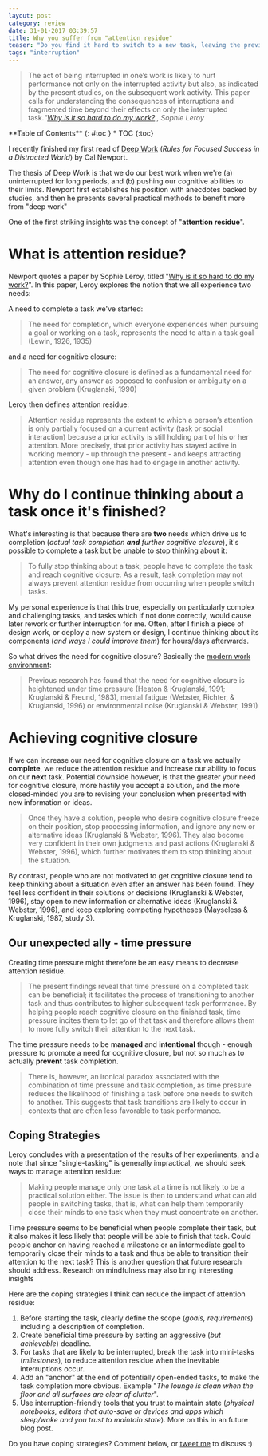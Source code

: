 ```yaml
---
layout: post
category: review
date: 31-01-2017 03:39:57
title: Why you suffer from "attention residue"
teaser: "Do you find it hard to switch to a new task, leaving the previous task incomplete. There's a term for that, and it's got to do with how your brain works."
tags: "interruption"
---
```


>The act of being interrupted in one’s work is likely to hurt performance not only on the interrupted activity but also, as indicated by the present studies, on the subsequent work activity. This paper calls for understanding the consequences of interruptions and fragmented time beyond their effects on only the interrupted task.<cite>"[Why is it so hard to do my work?](http://www.sciencedirect.com/science/article/pii/S0749597809000399) , Sophie Leroy</cite>

<div class="panel radius" markdown="1">
**Table of Contents**
{: #toc }
*  TOC
{:toc}
</div>

I recently finished my first read of [Deep Work][dw] (_Rules for Focused Success in a Distracted World_) by Cal Newport.

The thesis of Deep Work is that we do our best work when we're (a) uninterrupted for long periods, and (b) pushing our cognitive abilities to their limits. Newport first establishes his position with anecdotes backed by studies, and then he presents several practical methods to benefit more from "deep work"

One of the first striking insights was the concept of "**attention residue**".

# What is attention residue?

  Newport quotes a paper by Sophie Leroy, titled "[Why is it so hard to do my work?](http://www.sciencedirect.com/science/article/pii/S0749597809000399)". In this paper, Leroy explores the notion that we all experience two needs:

A need to complete a task we've started:

> The need for completion, which everyone experiences when pursuing a goal or working on a task, represents the need to attain a task goal (Lewin, 1926, 1935)

and a need for cognitive closure:

>The need for cognitive closure is defined as a fundamental need for an answer, any answer as opposed to confusion or ambiguity on a given problem (Kruglanski, 1990)

Leroy then defines attention residue:

> Attention residue represents the extent to which a person’s attention is only partially focused on a current activity (task or social interaction) because a prior activity is still holding part of his or her attention. More precisely, that prior activity has stayed active in working memory - up through the present - and keeps attracting attention even though one has had to engage in another activity.

# Why do I continue thinking about a task once it's finished?
What's interesting is that because there are **two** needs which drive us to completion (_actual task completion **and** further cognitive closure_), it's possible to complete a task but be unable to stop thinking about it:

>To fully stop thinking about a task, people have to complete the task and reach cognitive closure. As a result, task completion may not always prevent attention residue from occurring when people switch tasks.

My personal experience is that this true, especially on particularly complex and challenging tasks, and tasks which if not done correctly, would cause later rework or further interruption for me. Often, after I finish a piece of design work, or deploy a new system or design, I continue thinking about its components (_and ways I could improve them_) for hours/days afterwards.

So what drives the need for cognitive closure? Basically the [modern work environment](https://www.washingtonpost.com/posteverything/wp/2014/12/30/google-got-it-wrong-the-open-office-trend-is-destroying-the-workplace/):

>Previous research has found that the need for cognitive closure is heightened under time pressure (Heaton & Kruglanski, 1991; Kruglanski & Freund, 1983), mental fatigue (Webster, Richter, & Kruglanski, 1996) or environmental noise (Kruglanski & Webster, 1991)

# Achieving cognitive closure
If we can increase our need for cognitive closure on a task we actually **complete**, we reduce the attention residue and increase our ability to focus on our **next** task. Potential downside however, is  that the greater your need for cognitive closure, more hastily you accept a solution, and the more closed-minded you are to revising your conclusion when presented with new information or ideas.

>Once they have a solution, people who desire cognitive closure freeze on their position, stop processing information, and ignore any new or alternative ideas (Kruglanski & Webster, 1996). They also become very confident in their own judgments and past actions (Kruglanski & Webster, 1996), which further motivates them to stop thinking about the situation.
>
By contrast, people who are not motivated to get cognitive closure tend to keep thinking about a situation even after an answer has been found. They feel less confident in their solutions or decisions (Kruglanski & Webster, 1996), stay open to new information or alternative ideas (Kruglanski & Webster, 1996), and keep exploring competing hypotheses (Mayseless & Kruglanski, 1987, study 3).

## Our unexpected ally - time pressure

Creating time pressure might therefore be an easy means to decrease attention residue.

>The present findings reveal that time pressure on a completed task can be beneficial; it facilitates the process of transitioning to another task and thus contributes to higher subsequent task performance. By helping people reach cognitive closure on the finished task, time pressure incites them to let go of that task and therefore allows them to more fully switch their attention to the next task.

The time pressure needs to be **managed** and **intentional** though - enough pressure to promote a need for cognitive closure, but not so much as to actually **prevent** task completion.

>There is, however, an ironical paradox associated with the combination of time pressure and task completion, as time pressure reduces the likelihood of finishing a task before one needs to switch to another. This suggests that task transitions are likely to occur in contexts that are often less favorable to task performance.

## Coping Strategies

Leroy concludes with a presentation of the results of her experiments, and a note that since "single-tasking" is generally impractical, we should seek ways to manage attention residue:

>Making people manage only one task at a time is not likely to be a practical solution either. The issue is then to understand what can aid people in switching tasks, that is, what can help them temporarily close their minds to one task when they must concentrate on another.
>
Time pressure seems to be beneficial when people complete their task, but it also makes it less likely that people will be able to finish that task. Could people anchor on having reached a milestone or an intermediate goal to temporarily close their minds to a task and thus be able to transition their attention to the next task? This is another question that future research should address. Research on mindfulness may also bring interesting insights

Here are the coping strategies I think can reduce the impact of attention residue:

1. Before starting the task, clearly define the scope (_goals, requirements_) including a description of completion.
2. Create beneficial time pressure by setting an aggressive (_but achievable_) deadline.
3. For tasks that are likely to be interrupted, break the task into mini-tasks (_milestones_), to reduce attention residue when the inevitable interruptions occur.
4. Add an "anchor" at the end of potentially open-ended tasks, to make the task completion more obvious. Example "_The lounge is clean when the floor and all surfaces are clear of clutter_".
5. Use interruption-friendly tools that you trust to maintain state (_physical notebooks, editors that auto-save or devices and apps which sleep/wake and you trust to maintain state_). More on this in an future blog post.

Do you have coping strategies? Comment below, or [tweet me](https://twitter.com/funkypengin) to discuss :)


[dw]: http://calnewport.com/books/deep-work/
